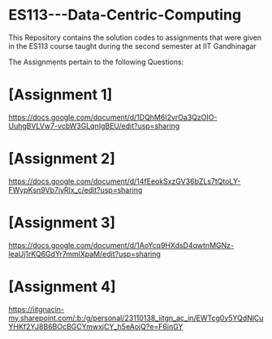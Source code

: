 # ES113---Data-Centric-Computing
This Repository contains the solution codes to assignments that were given in the ES113 course taught during the second semester at IIT Gandhinagar

The Assignments pertain to the following Questions:

# [Assignment 1]
https://docs.google.com/document/d/1DQhM6I2vrOa3QzOIO-UuhgBVLVw7-vcbW3GLqnIgBEU/edit?usp=sharing

# [Assignment 2]
https://docs.google.com/document/d/14fEeokSxzGV36bZLs7tQtoLY-FWypKsn9Vb7iyRlx_c/edit?usp=sharing

# [Assignment 3]
https://docs.google.com/document/d/1AoYcq9HXdsD4qwtnMGNz-leaUj1rKQ6GdYr7mmlXpaM/edit?usp=sharing

# [Assignment 4]
https://iitgnacin-my.sharepoint.com/:b:/g/personal/23110138_iitgn_ac_in/EWTcg0y5YQdNlCuYHKf2YJ8B6BOcBGCYmwxjCY_h5eAojQ?e=F6inGY
